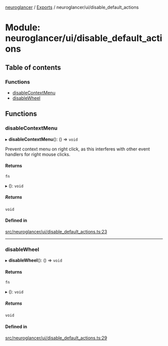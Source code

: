 [neuroglancer](../README.md) / [Exports](../modules.md) / neuroglancer/ui/disable\_default\_actions

# Module: neuroglancer/ui/disable\_default\_actions

## Table of contents

### Functions

- [disableContextMenu](neuroglancer_ui_disable_default_actions.md#disablecontextmenu)
- [disableWheel](neuroglancer_ui_disable_default_actions.md#disablewheel)

## Functions

### disableContextMenu

▸ **disableContextMenu**(): () => `void`

Prevent context menu on right click, as this interferes with other event handlers for right mouse
clicks.

#### Returns

`fn`

▸ (): `void`

##### Returns

`void`

#### Defined in

[src/neuroglancer/ui/disable_default_actions.ts:23](https://github.com/ActiveBrainAtlas2/neuroglancer/blob/034b457d/src/neuroglancer/ui/disable_default_actions.ts#L23)

___

### disableWheel

▸ **disableWheel**(): () => `void`

#### Returns

`fn`

▸ (): `void`

##### Returns

`void`

#### Defined in

[src/neuroglancer/ui/disable_default_actions.ts:29](https://github.com/ActiveBrainAtlas2/neuroglancer/blob/034b457d/src/neuroglancer/ui/disable_default_actions.ts#L29)
